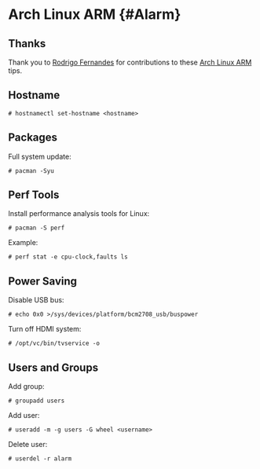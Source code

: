 Arch Linux ARM {#Alarm}
==============

Thanks
------

Thank you to [Rodrigo Fernandes] for contributions to these [Arch Linux ARM] tips.

Hostname
--------

    # hostnamectl set-hostname <hostname>

Packages
--------

Full system update:

    # pacman -Syu

Perf Tools
----------

Install performance analysis tools for Linux:

    # pacman -S perf

Example:

    # perf stat -e cpu-clock,faults ls

Power Saving
------------

Disable USB bus:

    # echo 0x0 >/sys/devices/platform/bcm2708_usb/buspower

Turn off HDMI system:

    # /opt/vc/bin/tvservice -o

Users and Groups
----------------

Add group:

    # groupadd users

Add user:

    # useradd -m -g users -G wheel <username>

Delete user:

    # userdel -r alarm

[Arch Linux ARM]: http://archlinuxarm.org/
[Rodrigo Fernandes]: https://github.com/rfernandes

